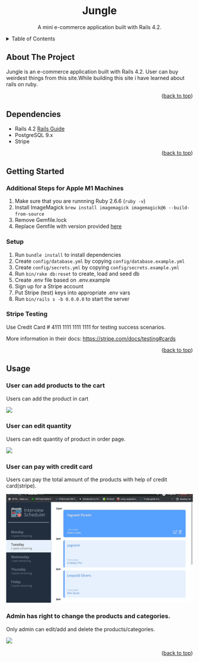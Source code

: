 
<!-- PROJECT LOGO -->
<br />
<div align="center">
  <h1 align="center">Jungle</h1>
  <p align="center">
    A mini e-commerce application built with Rails 4.2.
  </p>
</div>


<!-- TABLE OF CONTENTS -->
<details>
  <summary>Table of Contents</summary>
  <ol>
    <li>
      <a href="#about-the-project">About The Project</a>
      <ul>
        <li><a href="#built-with">Dependencies</a></li>
      </ul>
    </li>
    <li>
      <a href="#getting-started">Getting Started</a>
      <ul>
        <li><a href="#additional-steps-for-apple-m1-machines">Additional Steps for Apple M1 Machines</a></li>
        <li><a href="#setup">Setup</a></li>
        <li><a href="#stripe-testing">Stripe Testing</a></li>
      </ul>
    </li>
    <li><a href="#usage">Usage</a></li>
  </ol>
</details>



<!-- ABOUT THE PROJECT -->
## About The Project

Jungle is an e-commerce application built with Rails 4.2. User can buy weirdest things from this site.While building this site i have learned about rails on ruby. 
<p align="right">(<a href="#top">back to top</a>)</p>

## Dependencies

* Rails 4.2 [Rails Guide](http://guides.rubyonrails.org/v4.2/)
* PostgreSQL 9.x
* Stripe


<p align="right">(<a href="#top">back to top</a>)</p>


<!-- GETTING STARTED -->
## Getting Started


### Additional Steps for Apple M1 Machines

1. Make sure that you are runnning Ruby 2.6.6 (`ruby -v`)
1. Install ImageMagick `brew install imagemagick imagemagick@6 --build-from-source`
2. Remove Gemfile.lock
3. Replace Gemfile with version provided [here](https://gist.githubusercontent.com/FrancisBourgouin/831795ae12c4704687a0c2496d91a727/raw/ce8e2104f725f43e56650d404169c7b11c33a5c5/Gemfile)

### Setup

1. Run `bundle install` to install dependencies
2. Create `config/database.yml` by copying `config/database.example.yml`
3. Create `config/secrets.yml` by copying `config/secrets.example.yml`
4. Run `bin/rake db:reset` to create, load and seed db
5. Create .env file based on .env.example
6. Sign up for a Stripe account
7. Put Stripe (test) keys into appropriate .env vars
8. Run `bin/rails s -b 0.0.0.0` to start the server

### Stripe Testing

Use Credit Card # 4111 1111 1111 1111 for testing success scenarios.

More information in their docs: <https://stripe.com/docs/testing#cards>

<p align="right">(<a href="#top">back to top</a>)</p>



<!-- USAGE EXAMPLES -->
## Usage

### User can add products to the cart
Users can add the product in cart

<img src='https://github.com/YagneshP/scheduler/blob/master/docs/create_appointment.gif'>

### User can edit quantity 
Users can edit quantity of product in order page.

<img src='https://github.com/YagneshP/scheduler/blob/master/docs/edit_appointmment.gif'>

### User can pay with credit card
Users can pay the total amount of the products with help of credit card(stripe).

<img src='https://github.com/YagneshP/scheduler/blob/master/docs/delete_appointment.gif' >

### Admin has right to change the products and categories.
Only admin can edit/add and delete the products/categories.

<img src='https://github.com/YagneshP/scheduler/blob/master/docs/prev_mode.gif' >

<p align="right">(<a href="#top">back to top</a>)</p>




